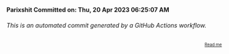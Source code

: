 **Parixshit Committed on: Thu, 20 Apr 2023 06:25:07 AM** <!-- a16b3eee-58f7-497d-90aa-45daca1e6112 -->

###### This is an automated commit generated by a GitHub Actions workflow.

<div align="right"><sub><sup><a href="https://github.com/Parixshit/AutoCommit.git">Read me</a></sup></sub></div>
